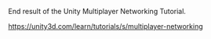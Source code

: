 End result of the Unity Multiplayer Networking Tutorial.
 
https://unity3d.com/learn/tutorials/s/multiplayer-networking

